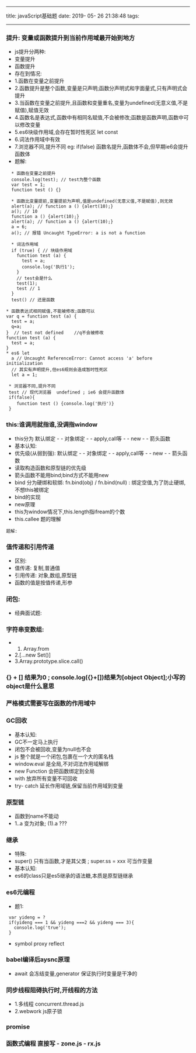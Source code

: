 - - - 
title: javaScript基础题
date: 2019- 05- 26 21:38:48
tags:
- - - 
### 提升: 变量或函数提升到当前作用域最开始到地方
-  js提升分两种: 
  -  变量提升 
  -  函数提升
- 存在到情况:
-  1.函数在变量之前提升
-  2.函数提升是整个函数,变量是只声明;函数分声明式和字面量式,只有声明式会提升
-  3.当函数在变量之前提升,且函数和变量重名,变量为undefined(无意义值,不是赋值),赋值无效
-  4.函数名是表达式,函数中有相同名赋值,不会被修改;函数是函数声明,函数中可以修改变量
-  5.es6块级作用域,会存在暂时性死区 let const
-  6.词法作用域中有效
-  7.浏览器不同,提升不同  eg: if(false) 函数名提升,函数体不会,但早期ie6会提升函数体
- 题解: 
```
  * 函数在变量之前提升
  console.log(test); // test为整个函数
  var test = 1;
  function test () {}

  * 函数比变量提前,变量提前为声明,值是undefined(无意义值,不是赋值),则无效
  alert(a); // function a () {alert(10);}
  a(); // 10
  function a () {alert(10);}
  alert(a); // function a () {alert(10);}
  a = 6;
  a(); // 报错 Uncaught TypeError: a is not a function

  * 词法作用域
  if (true) { // 块级作用域
    function test (a) {
      test = a;
      console.log('执行1');
    }
    // test会是什么
    test(1);
    test // 1 
  }
  test() // 还是函数

* 函数表达式相同赋值,不能被修改;函数可以
var q = function test (a) {
  test = a;
  q=a;
}  // test not defined    //q不会被修改
function test (a) {
  test = a;
}
* es6 let 
  a // Uncaught ReferenceError: Cannot access 'a' before initialization
  // 其实有声明提升,但es6规则会造成暂时性死区
  let a = 1;

 * 浏览器不同,提升不同
 test // 现代浏览器  undefined ; ie6 会提升函数体 
 if(false){
    function test () {console.log('执行')}
 } 

```


### this:谁调用就指谁,没调指window
- this分为  默认绑定 - - 对象绑定 - - apply,call等 - - new - - 箭头函数
- 基本认知:
- 优先级(从弱到强): 默认绑定 - - 对象绑定 - - apply,call等 - - new - - 箭头函数
- 读取构造函数和原型链的优先级
- 箭头函数不能用bind;bind方式不能用new
- bind 分为硬绑和软绑: fn.bind(obj) / fn.bind(null) : 绑定空值,为了防止硬绑,不想this被绑定
- bind的实现
- new原理
- this为window情况下,this.length指ifream的个数
- this.callee 题的理解
```
题解: 

```

### 值传递和引用传递
- 区别:
- 值传递: 复制,普通值
- 引用传递: 对象,数组,原型链
- 函数的值是按值传递,形参

### 闭包: 
- 经典面试题: 

### 字符串变数组:
- 1. Array.from
- 2.[...new Set()]
- 3.Array.prototype.slice.call()

### {} + [] 结果为0 ; console.log({}+[])结果为[object Object];小写的object是什么意思
### 严格模式需要写在函数的作用域中

### GC回收
- 基本认知:
- GC不一定马上执行
- 闭包不会被回收,变量为null也不会
- js 整个就是一个闭包,包裹在一个大的匿名栈
- window.eval 是全局,不对词法作用域解绑
- new Function 会把函数绑定到全局
- with 放弃所有变量不可回收
- try- catch 延长作用域链,保留当前作用域到变量

### 原型链
- 函数到name不能动
- 1..a 变为对象; (1).a   ???

### 继承
- 特殊:
- super() 只有当函数,才是其父类 ; super.ss = xxx 可当作变量
- 基本认知:
- es6的class只是es5继承的语法糖,本质是原型链继承

### es6元编程
- 题1:
```
 var yideng = ?  
 if(yideng === 1 && yideng ===2 && yideng === 3){
   console.log('true');
 }
```
- symbol  proxy reflect 

### babel编译后aysnc原理
- await 会冻结变量,generator 保证执行时变量是干净的
### 同步线程阻碍执行时,开线程的方法
- 1.多线程 concurrent.thread.js
- 2.webwork js原子锁

### promise
### 函数式编程   直接写 -  zone.js -   rx.js